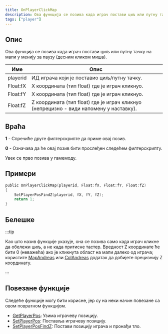 ```yaml
---
title: OnPlayerClickMap
description: Ова функција се позива када играч постави циљ или путну тачку на мапи у менију за паузу (десним кликом миша).
tags: ["player"]
---
```


## Опис

Ова функција се позива када играч постави циљ или путну тачку на мапи у менију за паузу (десним кликом миша).

| Име      | Опис                                                                                  |
| -------- | ------------------------------------------------------------------------------------- |
| playerid | ИД играча који је поставио циљ/путну тачку.                                           |
| Float:fX | X координата (тип float) где је играч кликнуо.                                        |
| Float:fY | X координата (тип float) где је играч кликнуо.                                        |
| Float:fZ | Z координата (тип float) где је играч кликнуо (непрецизно - види напомену у наставку).|

## Враћа

**1** - Спречиће друге филтерскрипте да приме овај позив.

**0** - Означава да ће овај позив бити прослеђен следећем филтерскрипту.

Увек се прво позива у гамемоду.

## Примери

```c
public OnPlayerClickMap(playerid, Float:fX, Float:fY, Float:fZ)
{
    SetPlayerPosFindZ(playerid, fX, fY, fZ);
    return 1;
}
```

## Белешке

:::tip

Као што назив функције указује, она се позива само када играч кликне да обележи циљ, а не када притисне тастер. Вредност Z координате ће бити 0 (неважећа) ако је кликнута област на мапи далеко од играча; користите [MapAndreas](https://github.com/philip1337/samp-plugin-mapandreas) или [ColAndreas](https://github.com/Pottus/ColAndreas) додатак да добијете прецизнију Z координату.

:::

## Повезане функције

Следеће функције могу бити корисне, јер су на неки начин повезане са овом повратном функцијом.

- [GetPlayerPos](../functions/GetPlayerPos): Узима играчеву позицију.
- [SetPlayerPos](../functions/SetPlayerPos): Поставља играчеву позицију.
- [SetPlayerPosFindZ](../functions/SetPlayerPosFindZ): Постави позицију играча и пронађи тло.
